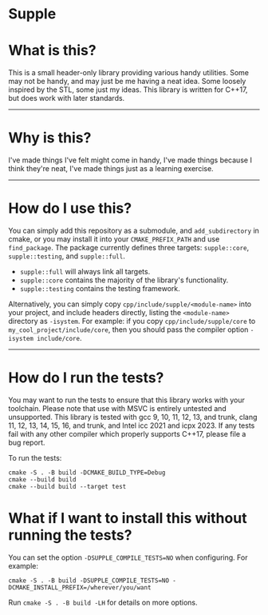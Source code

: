 # Supple

# What is this?

This is a small header-only library providing various handy utilities.
Some may not be handy, and may just be me having a neat idea.
Some loosely inspired by the STL, some just my ideas.
This library is written for C++17, but does work with later standards.

---

# Why is this?

I've made things I've felt might come in handy,
I've made things because I think they're neat,
I've made things just as a learning exercise.

---

# How do I use this?

You can simply add this repository as a submodule, and `add_subdirectory` in cmake,
or you may install it into your `CMAKE_PREFIX_PATH` and use `find_package`.
The package currently defines three targets: `supple::core`, `supple::testing`, and `supple::full`.

* `supple::full` will always link all targets.
* `supple::core` contains the majority of the library's functionality.
* `supple::testing` contains the testing framework.

Alternatively, you can simply copy `cpp/include/supple/<module-name>` into your project, and include headers directly,
listing the `<module-name>` directory as `-isystem`.
For example: if you copy `cpp/include/supple/core` to `my_cool_project/include/core`,
then you should pass the compiler option `-isystem include/core`.

---

# How do I run the tests?

You may want to run the tests to ensure that this library works with your toolchain.
Please note that use with MSVC is entirely untested and unsupported.
This library is tested with gcc 9, 10, 11, 12, 13, and trunk, clang 11, 12, 13, 14, 15, 16, and trunk, and Intel icc 2021 and icpx 2023.
If any tests fail with any other compiler which properly supports C++17,
please file a bug report.

To run the tests:

```
cmake -S . -B build -DCMAKE_BUILD_TYPE=Debug
cmake --build build
cmake --build build --target test
```

# What if I want to install this without running the tests?

You can set the option `-DSUPPLE_COMPILE_TESTS=NO` when configuring. For example:

```
cmake -S . -B build -DSUPPLE_COMPILE_TESTS=NO -DCMAKE_INSTALL_PREFIX=/wherever/you/want
```

Run `cmake -S . -B build -LH` for details on more options.
